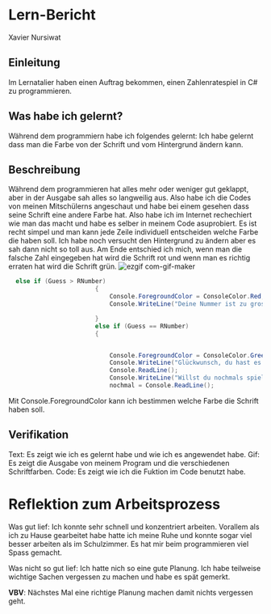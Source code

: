 # Lern-Bericht
Xavier Nursiwat

## Einleitung

Im Lernatalier haben einen Auftrag bekommen, einen Zahlenratespiel in C# zu programmieren.

## Was habe ich gelernt?

Während dem programmiern habe ich folgendes gelernt: Ich habe gelernt dass man die Farbe von der Schrift und vom Hintergrund ändern kann. 

## Beschreibung

Während dem programmieren hat alles mehr oder weniger gut geklappt, aber in der Ausgabe sah alles so langweilig aus. Also habe ich die Codes von meinen Mitschülerns angeschaut und habe bei einem gesehen dass seine Schrift eine andere Farbe hat. Also habe ich im Internet rechechiert wie man das macht und habe es selber in meinem Code asuprobiert. Es ist recht simpel und man kann jede Zeile individuell entscheiden welche Farbe die haben soll. Ich habe noch versucht den Hintergrund zu ändern aber es sah dann nicht so toll aus. Am Ende entschied ich mich, wenn man die falsche Zahl eingegeben hat wird die Schrift rot und wenn man es richtig erraten hat wird die Schrift grün. 
![ezgif com-gif-maker](https://user-images.githubusercontent.com/110892637/189845970-8c21d873-3151-459a-a725-112a25e1a540.gif)

```C#
  else if (Guess > RNumber)
                        {
                            Console.ForegroundColor = ConsoleColor.Red;
                            Console.WriteLine("Deine Nummer ist zu gross. Versuchs nochmal:");

                        }
                        else if (Guess == RNumber)
                        {


                            Console.ForegroundColor = ConsoleColor.Green;
                            Console.WriteLine("Glückwunsch, du hast es richtig erraten!");
                            Console.ReadLine();
                            Console.WriteLine("Willst du nochmals spielen? [y/n]");
                            nochmal = Console.ReadLine();

```

Mit Console.ForegroundColor kann ich bestimmen welche Farbe die Schrift haben soll.


## Verifikation

Text: Es zeigt wie ich es gelernt habe und wie ich es angewendet habe.
Gif: Es zeigt die Ausgabe von meinem Program und die verschiedenen Schriftfarben.
Code: Es zeigt wie ich die Fuktion im Code benutzt habe.

# Reflektion zum Arbeitsprozess

Was gut lief: Ich konnte sehr schnell und konzentriert arbeiten. Vorallem als ich zu Hause gearbeitet habe hatte ich meine Ruhe und konnte sogar viel besser arbeiten als im Schulzimmer.
Es hat mir beim programmieren viel Spass gemacht.


Was nicht so gut lief: Ich hatte nich so eine gute Planung. Ich habe teilweise wichtige Sachen vergessen zu machen und habe es spät gemerkt. 

**VBV**: Nächstes Mal eine richtige Planung machen damit nichts vergessen geht.


